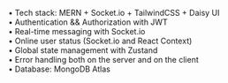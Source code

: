 • Tech stack: MERN + Socket.io + TailwindCSS + Daisy UI  
• Authentication && Authorization with JWT  
• Real-time messaging with Socket.io  
• Online user status (Socket.io and React Context)  
• Global state management with Zustand  
• Error handling both on the server and on the client  
• Database: MongoDB Atlas  

